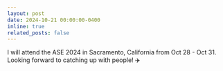 ```yaml
---
layout: post
date: 2024-10-21 00:00:00-0400
inline: true
related_posts: false
---
```


I will attend the ASE 2024 in Sacramento, California from Oct 28 - Oct 31. Looking forward to catching up with people! :airplane: